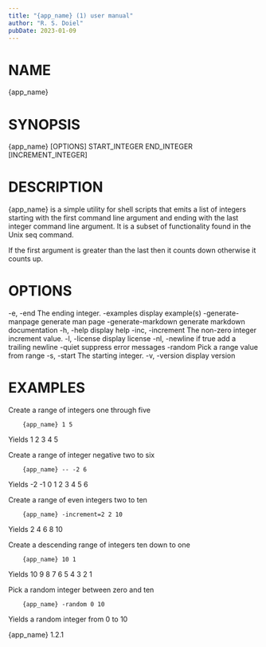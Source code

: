 ```yaml
---
title: "{app_name} (1) user manual"
author: "R. S. Doiel"
pubDate: 2023-01-09
---
```


# NAME

{app_name}

# SYNOPSIS

{app_name} [OPTIONS] START_INTEGER END_INTEGER [INCREMENT_INTEGER]

# DESCRIPTION

{app_name} is a simple utility for shell scripts that emits a list of 
integers starting with the first command line argument and 
ending with the last integer command line argument. It is a 
subset of functionality found in the Unix seq command.

If the first argument is greater than the last then it counts 
down otherwise it counts up.

# OPTIONS

-e, -end             The ending integer.
-examples            display example(s)
-generate-manpage    generate man page
-generate-markdown   generate markdown documentation
-h, -help            display help
-inc, -increment     The non-zero integer increment value.
-l, -license         display license
-nl, -newline        if true add a trailing newline
-quiet               suppress error messages
-random              Pick a range value from range
-s, -start           The starting integer.
-v, -version         display version


# EXAMPLES

Create a range of integers one through five

~~~
	{app_name} 1 5
~~~

Yields 1 2 3 4 5

Create a range of integer negative two to six

~~~
	{app_name} -- -2 6
~~~

Yields -2 -1 0 1 2 3 4 5 6

Create a range of even integers two to ten

~~~
	{app_name} -increment=2 2 10
~~~

Yields 2 4 6 8 10

Create a descending range of integers ten down to one

~~~
	{app_name} 10 1
~~~

Yields 10 9 8 7 6 5 4 3 2 1


Pick a random integer between zero and ten

~~~
	{app_name} -random 0 10
~~~

Yields a random integer from 0 to 10

{app_name} 1.2.1
